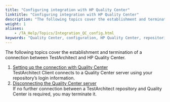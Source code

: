 ```yaml
--- 
title: "Configuring integration with HP Quality Center"
linktitle: "Configuring integration with HP Quality Center"
description: "The following topics cover the establishment and termination of a connection between TestArchitect and HP Quality Center."
weight: 1
aliases: 
    - /TA_Help/Topics/Integration_QC_config.html
keywords: "Quality Center, configuration, HP Quality Center, repositories, integration"
---
```


The following topics cover the establishment and termination of a connection between TestArchitect and HP Quality Center.

1.  [Setting up the connection with Quality Center](/user-guide/integration-with-third-party-tools/hp-quality-center/configuring-integration-with-hp-quality-center/setting-up-the-connection-with-quality-center/)  
TestArchitect Client connects to a Quality Center server using your repository’s login information.
2.  [Disconnecting the Quality Center server](/user-guide/integration-with-third-party-tools/hp-quality-center/configuring-integration-with-hp-quality-center/disconnecting-the-quality-center-server)  
If no further connection between a TestArchitect repository and Quality Center is required, you may terminate it.



